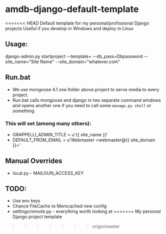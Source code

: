 # amdb-django-default-template
<<<<<<< HEAD
Default template for my personal/profissional Django projects
Useful if you develop in Windows and deploy in Linux

## Usage:

django-admin.py startproject --template= --db_pass=Dbpassword --site_name="Site Name" --site_domain="whatever.com"

## Run.bat
- We use mongoose 4.1 one folder above project to serve media to every project.
- Run.bat calls mongoose and django in two separate command windows and opens another one if you need to call some `manage.py shell` or something

### This will set (among many others):
- GRAPPELLI_ADMIN_TITLE = u'{{ site_name }}'
- DEFAULT_FROM_EMAIL = u'Webmaster <webmaster@{{ site_domain }}>'

## Manual Overrides
- local.py - MAILGUN_ACCESS_KEY


## TODO:
- Use env keys
- Chance FileCache to Memcached new config
- settings/remote.py - everything worth looking at
=======
My personal Django project template
>>>>>>> origin/master
